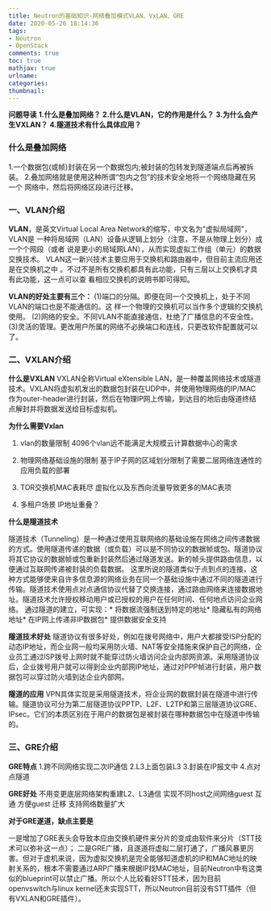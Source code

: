 ```yaml
---
title: Neutron的基础知识-网络叠加模式VLAN、VxLAN、GRE
date: 2020-05-26 18:14:36
tags: 
- Neutron 
- OpenStack
comments: true
toc: true
mathjax: true
urlname:
categories:
thumbnail:
---
```


**问题导读**
**1.什么是叠加网络？**
**2.什么是VLAN，它的作用是什么？**
**3.为什么会产生VXLAN？**
**4.隧道技术有什么具体应用？**

### **什么是叠加网络**
1.一个数据包(或帧)封装在另一个数据包内;被封装的包转发到隧道端点后再被拆装。
2.叠加网络就是使用这种所谓“包内之包”的技术安全地将一个网络隐藏在另一个 网络中，然后将网络区段进行迁移。



### **一、VLAN介绍**
**VLAN**，是英文Virtual Local Area Network的缩写，中文名为"虚拟局域网"， VLAN是
一种将局域网（LAN）设备从逻辑上划分（注意，不是从物理上划分）成一个个网段（或者
说是更小的局域网LAN），从而实现虚拟工作组（单元）的数据交换技术。
VLAN这一新兴技术主要应用于交换机和路由器中，但目前主流应用还是在交换机之中
。不过不是所有交换机都具有此功能，只有三层以上交换机才具有此功能，这一点可以查
看相应交换机的说明书即可得知。

**VLAN的好处主要有三个：**
(1)端口的分隔。即便在同一个交换机上，处于不同VLAN的端口也是不能通信的。这
样一个物理的交换机可以当作多个逻辑的交换机使用。
(2)网络的安全。不同VLAN不能直接通信，杜绝了广播信息的不安全性。
(3)灵活的管理。更改用户所属的网络不必换端口和连线，只更改软件配置就可以了。


### **二、VXLAN介绍**

**什么是VXLAN**
VXLAN全称Virtual eXtensible LAN，是一种覆盖网络技术或隧道技术。VXLAN将虚拟机发出的数据包封装在UDP中，并使用物理网络的IP/MAC作为outer-header进行封装，然后在物理IP网上传输，到达目的地后由隧道终结点解封并将数据发送给目标虚拟机。

**为什么需要Vxlan**

1. vlan的数量限制
     4096个vlan远不能满足大规模云计算数据中心的需求

2. 物理网络基础设施的限制
     基于IP子网的区域划分限制了需要二层网络连通性的应用负载的部署

3. TOR交换机MAC表耗尽
     虚拟化以及东西向流量导致更多的MAC表项

4. 多租户场景
     IP地址重叠？


**什么是隧道技术**

隧道技术（Tunneling）是一种通过使用互联网络的基础设施在网络之间传递数据的方式。使用隧道传递的数据（或负载）可以是不同协议的数据帧或包。隧道协议将其它协议的数据帧或包重新封装然后通过隧道发送。新的帧头提供路由信息，以便通过互联网传递被封装的负载数据。
  这里所说的隧道类似于点到点的连接，这种方式能够使来自许多信息源的网络业务在同一个基础设施中通过不同的隧道进行传输。隧道技术使用点对点通信协议代替了交换连接，通过路由网络来连接数据地址。隧道技术允许授权移动用户或已授权的用户在任何时间、任何地点访问企业网络。
  通过隧道的建立，可实现：* 将数据流强制送到特定的地址* 隐藏私有的网络地址* 在IP网上传递非IP数据包* 提供数据安全支持


**隧道技术好处**
隧道协议有很多好处，例如在拨号网络中，用户大都接受ISP分配的动态IP地址，而企业网一般均采用防火墙、NAT等安全措施来保护自己的网络，企业员工通过ISP拨号上网时就不能穿过防火墙访问企业内部网资源。采用隧道协议后，企业拨号用户就可以得到企业内部网IP地址，通过对PPP帧进行封装，用户数据包可以穿过防火墙到达企业内部网。

**隧道的应用**
VPN具体实现是采用隧道技术，将企业网的数据封装在隧道中进行传输。隧道协议可分为第二层隧道协议PPTP、L2F、L2TP和第三层隧道协议GRE、IPsec。它们的本质区别在于用户的数据包是被封装在哪种数据包中在隧道中传输的。

### **三、GRE介绍**

**GRE特点**
1.跨不同网络实现二次IP通信
2.L3上面包装L3
3.封装在IP报文中
4.点对点隧道


**GRE好处**
不用变更底层网络架构重建L2、L3通信
实现不同host之间网络guest 互通
方便guest 迁移
支持网络数量扩大


**对于GRE遂道，缺点主要是**

一是增加了GRE表头会导致本应由交换机硬件来分片的变成由软件来分片（STT技术可以弥补这一点）；
二是GRE广播，且遂道将虚拟二层打通了，广播风暴更厉害。但对于虚机来说，因为虚拟交换机是完全能够知道虚机的IP和MAC地址的映射关系的，根本不需要通过ARP广播来根据IP找MAC地址，目前Neutron中有这类似的blueprint可以禁止广播。所以个人比较看好STT技术，因为目前openvswitch与linux kernel还未实现STT，所以Neutron目前没有STT插件（但有VXLAN和GRE插件）。